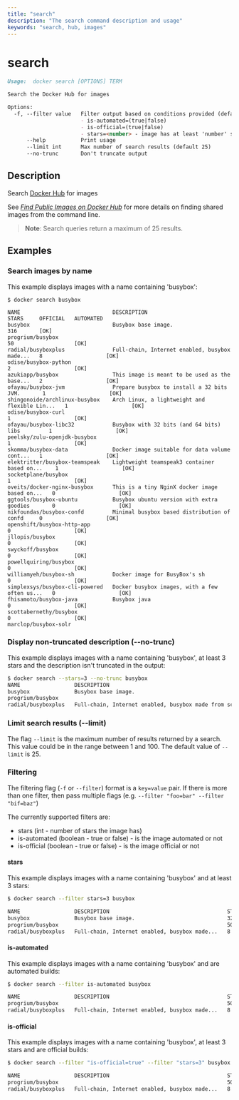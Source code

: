 ```yaml
---
title: "search"
description: "The search command description and usage"
keywords: "search, hub, images"
---
```


<!-- This file is maintained within the docker/cli Github
     repository at https://github.com/docker/cli/. Make all
     pull requests against that repo. If you see this file in
     another repository, consider it read-only there, as it will
     periodically be overwritten by the definitive file. Pull
     requests which include edits to this file in other repositories
     will be rejected.
-->

# search

```markdown
Usage:  docker search [OPTIONS] TERM

Search the Docker Hub for images

Options:
  -f, --filter value   Filter output based on conditions provided (default [])
                       - is-automated=(true|false)
                       - is-official=(true|false)
                       - stars=<number> - image has at least 'number' stars
      --help           Print usage
      --limit int      Max number of search results (default 25)
      --no-trunc       Don't truncate output
```

## Description

Search [Docker Hub](https://hub.docker.com) for images

See [*Find Public Images on Docker Hub*](https://docs.docker.com/engine/tutorials/dockerrepos/#searching-for-images) for
more details on finding shared images from the command line.

> **Note**: Search queries return a maximum of 25 results.

## Examples

### Search images by name

This example displays images with a name containing 'busybox':

```none
$ docker search busybox

NAME                             DESCRIPTION                                     STARS     OFFICIAL   AUTOMATED
busybox                          Busybox base image.                             316       [OK]       
progrium/busybox                                                                 50                   [OK]
radial/busyboxplus               Full-chain, Internet enabled, busybox made...   8                    [OK]
odise/busybox-python                                                             2                    [OK]
azukiapp/busybox                 This image is meant to be used as the base...   2                    [OK]
ofayau/busybox-jvm               Prepare busybox to install a 32 bits JVM.       1                    [OK]
shingonoide/archlinux-busybox    Arch Linux, a lightweight and flexible Lin...   1                    [OK]
odise/busybox-curl                                                               1                    [OK]
ofayau/busybox-libc32            Busybox with 32 bits (and 64 bits) libs         1                    [OK]
peelsky/zulu-openjdk-busybox                                                     1                    [OK]
skomma/busybox-data              Docker image suitable for data volume cont...   1                    [OK]
elektritter/busybox-teamspeak    Lightweight teamspeak3 container based on...    1                    [OK]
socketplane/busybox                                                              1                    [OK]
oveits/docker-nginx-busybox      This is a tiny NginX docker image based on...   0                    [OK]
ggtools/busybox-ubuntu           Busybox ubuntu version with extra goodies       0                    [OK]
nikfoundas/busybox-confd         Minimal busybox based distribution of confd     0                    [OK]
openshift/busybox-http-app                                                       0                    [OK]
jllopis/busybox                                                                  0                    [OK]
swyckoff/busybox                                                                 0                    [OK]
powellquiring/busybox                                                            0                    [OK]
williamyeh/busybox-sh            Docker image for BusyBox's sh                   0                    [OK]
simplexsys/busybox-cli-powered   Docker busybox images, with a few often us...   0                    [OK]
fhisamoto/busybox-java           Busybox java                                    0                    [OK]
scottabernethy/busybox                                                           0                    [OK]
marclop/busybox-solr
```

### Display non-truncated description (--no-trunc)

This example displays images with a name containing 'busybox',
at least 3 stars and the description isn't truncated in the output:

```bash
$ docker search --stars=3 --no-trunc busybox
NAME                 DESCRIPTION                                                                               STARS     OFFICIAL   AUTOMATED
busybox              Busybox base image.                                                                       325       [OK]       
progrium/busybox                                                                                               50                   [OK]
radial/busyboxplus   Full-chain, Internet enabled, busybox made from scratch. Comes in git and cURL flavors.   8                    [OK]
```

### Limit search results (--limit)

The flag `--limit` is the maximum number of results returned by a search. This value could
be in the range between 1 and 100. The default value of `--limit` is 25.

### Filtering

The filtering flag (`-f` or `--filter`) format is a `key=value` pair. If there is more
than one filter, then pass multiple flags (e.g. `--filter "foo=bar" --filter "bif=baz"`)

The currently supported filters are:

* stars (int - number of stars the image has)
* is-automated (boolean - true or false) - is the image automated or not
* is-official (boolean - true or false) - is the image official or not

#### stars

This example displays images with a name containing 'busybox' and at
least 3 stars:

```bash
$ docker search --filter stars=3 busybox

NAME                 DESCRIPTION                                     STARS     OFFICIAL   AUTOMATED
busybox              Busybox base image.                             325       [OK]       
progrium/busybox                                                     50                   [OK]
radial/busyboxplus   Full-chain, Internet enabled, busybox made...   8                    [OK]
```

#### is-automated

This example displays images with a name containing 'busybox'
and are automated builds:

```bash
$ docker search --filter is-automated busybox

NAME                 DESCRIPTION                                     STARS     OFFICIAL   AUTOMATED
progrium/busybox                                                     50                   [OK]
radial/busyboxplus   Full-chain, Internet enabled, busybox made...   8                    [OK]
```

#### is-official

This example displays images with a name containing 'busybox', at least
3 stars and are official builds:

```bash
$ docker search --filter "is-official=true" --filter "stars=3" busybox

NAME                 DESCRIPTION                                     STARS     OFFICIAL   AUTOMATED
progrium/busybox                                                     50                   [OK]
radial/busyboxplus   Full-chain, Internet enabled, busybox made...   8                    [OK]
```
